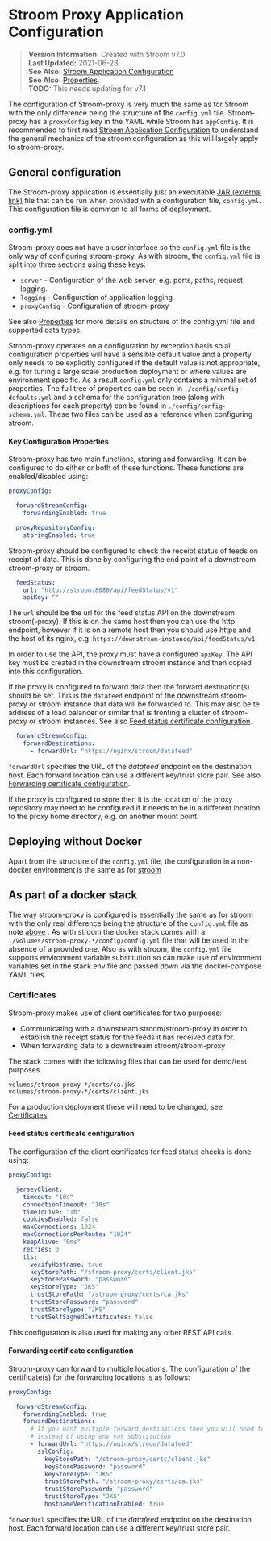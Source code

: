 # Stroom Proxy Application Configuration

> **Version Information:** Created with Stroom v7.0  
> **Last Updated:** 2021-06-23  
> **See Also:** [Stroom Application Configuration](./configuring-stroom.md)  
> **See Also:** [Properties](../../user-guide/properties.md).  
> **TODO:** This needs updating for v7.1  

The configuration of Stroom-proxy is very much the same as for Stroom with the only difference being the structure of the `config.yml` file.
Stroom-proxy has a `proxyConfig` key in the YAML while Stroom has `appConfig`.
It is recommended to first read [Stroom Application Configuration](./configuring-stroom.md) to understand the general mechanics of the stroom configuration as this will largely apply to stroom-proxy.


## General configuration

The Stroom-proxy application is essentially just an executable [JAR (external link)](https://en.wikipedia.org/wiki/JAR_%28file_format%29) file that can be run when provided with a configuration file, `config.yml`.
This configuration file is common to all forms of deployment.


### config.yml

Stroom-proxy does not have a user interface so the `config.yml` file is the only way of configuring stroom-proxy.
As with stroom, the `config.yml` file is split into three sections using these keys:

* `server` - Configuration of the web server, e.g. ports, paths, request logging.
* `logging` - Configuration of application logging
* `proxyConfig` - Configuration of stroom-proxy

See also [Properties](../../user-guide/properties.md) for more details on structure of the config.yml file and supported data types.

Stroom-proxy operates on a configuration by exception basis so all configuration properties will have a sensible default value and a property only needs to be explicitly configured if the default value is not appropriate, e.g. for tuning a large scale production deployment or where values are environment specific.
As a result `config.yml` only contains a minimal set of properties.
The full tree of properties can be seen in `./config/config-defaults.yml` and a schema for the configuration tree (along with descriptions for each property) can be found in `./config/config-schema.yml`.
These two files can be used as a reference when configuring stroom.


#### Key Configuration Properties

Stroom-proxy has two main functions, storing and forwarding.
It can be configured to do either or both of these functions.
These functions are enabled/disabled using:

```yaml
proxyConfig:

  forwardStreamConfig:
    forwardingEnabled: true

  proxyRepositoryConfig:
    storingEnabled: true
```

Stroom-proxy should be configured to check the receipt status of feeds on receipt of data.
This is done by configuring the end point of a downstream stroom-proxy or stroom.

```yaml
  feedStatus:
    url: "http://stroom:8080/api/feedStatus/v1"
    apiKey: ""
```

The `url` should be the url for the feed status API on the downstream stroom(-proxy).
If this is on the same host then you can use the http endpoint, however if it is on a remote host then you should use https and the host of its nginx, e.g. `https://downstream-instance/api/feedStatus/v1`.

In order to use the API, the proxy must have a configured `apiKey`.
The API key must be created in the downstream stroom instance and then copied into this configuration.

If the proxy is configured to forward data then the forward destination(s) should be set.
This is the `datafeed` endpoint of the downstream stroom-proxy or stroom instance that data will be forwarded to.
This may also be te address of a load balancer or similar that is fronting a cluster of stroom-proxy or stroom instances.
See also [Feed status certificate configuration](#feed-status-certificate-configuration).

```yaml
  forwardStreamConfig:
    forwardDestinations:
      - forwardUrl: "https://nginx/stroom/datafeed"
```

`forwardUrl` specifies the URL of the _datafeed_ endpoint on the destination host.
Each forward location can use a different key/trust store pair.
See also [Forwarding certificate configuration](#forwarding-certificate-configuration).

If the proxy is configured to store then it is the location of the proxy repository may need to be configured if it needs to be in a different location to the proxy home directory, e.g. on another mount point.


## Deploying without Docker

Apart from the structure of the `config.yml` file, the configuration in a non-docker environment is the same as for [stroom](./configuring-stroom-proxy.md#deploying-without-docker)


## As part of a docker stack

The way stroom-proxy is configured is essentially the same as for [stroom](./configuring-stroom-proxy.md#as-part-of-a-docker-stack) with the only real difference being the structure of the `config.yml` file as note [above](#configyml) .
As with stroom the docker stack comes with a `./volumes/stroom-proxy-*/config/config.yml` file that will be used in the absence of a provided one.
Also as with stroom, the `config.yml` file supports environment variable substitution so can make use of environment variables set in the stack env file and passed down via the docker-compose YAML files. 


### Certificates

Stroom-proxy makes use of client certificates for two purposes:

* Communicating with a downstream stroom/stroom-proxy in order to establish the receipt status for the feeds it has received data for.
* When forwarding data to a downstream stroom/stroom-proxy

The stack comes with the following files that can be used for demo/test purposes.

```
volumes/stroom-proxy-*/certs/ca.jks
volumes/stroom-proxy-*/certs/client.jks
```

For a production deployment these will need to be changed, see [Certificates](../configuration.md#certificates)


#### Feed status certificate configuration

The configuration of the client certificates for feed status checks is done using: 

```yaml
proxyConfig:

  jerseyClient:
    timeout: "10s"
    connectionTimeout: "10s"
    timeToLive: "1h"
    cookiesEnabled: false
    maxConnections: 1024
    maxConnectionsPerRoute: "1024"
    keepAlive: "0ms"
    retries: 0
    tls:
      verifyHostname: true
      keyStorePath: "/stroom-proxy/certs/client.jks"
      keyStorePassword: "password"
      keyStoreType: "JKS"
      trustStorePath: "/stroom-proxy/certs/ca.jks"
      trustStorePassword: "password"
      trustStoreType: "JKS"
      trustSelfSignedCertificates: false
```

This configuration is also used for making any other REST API calls.


#### Forwarding certificate configuration

Stroom-proxy can forward to multiple locations.
The configuration of the certificate(s) for the forwarding locations is as follows:

```yaml
proxyConfig:

  forwardStreamConfig:
    forwardingEnabled: true
    forwardDestinations:
      # If you want multiple forward destinations then you will need to edit this file directly
      # instead of using env var substitution
      - forwardUrl: "https://nginx/stroom/datafeed"
        sslConfig:
          keyStorePath: "/stroom-proxy/certs/client.jks"
          keyStorePassword: "password"
          keyStoreType: "JKS"
          trustStorePath: "/stroom-proxy/certs/ca.jks"
          trustStorePassword: "password"
          trustStoreType: "JKS"
          hostnameVerificationEnabled: true
```

`forwardUrl` specifies the URL of the _datafeed_ endpoint on the destination host.
Each forward location can use a different key/trust store pair.

